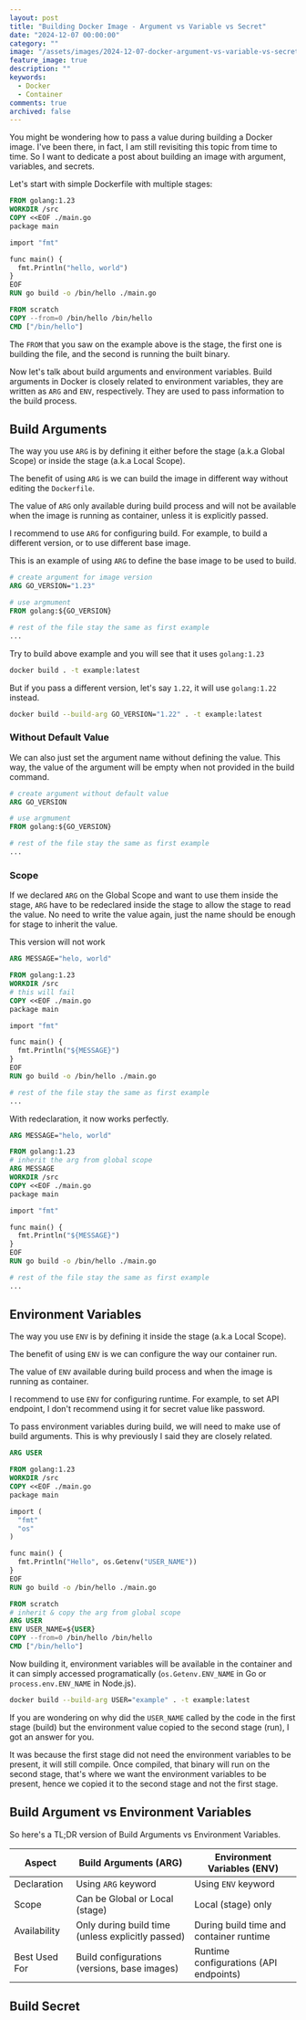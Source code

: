 ```yaml
---
layout: post
title: "Building Docker Image - Argument vs Variable vs Secret"
date: "2024-12-07 00:00:00"
category: ""
image: "/assets/images/2024-12-07-docker-argument-vs-variable-vs-secret.webp"
feature_image: true
description: ""
keywords:
  - Docker
  - Container
comments: true
archived: false
---
```


You might be wondering how to pass a value during building a Docker image. I've been there, in fact, I am still revisiting this topic from time to time. So I want to dedicate a post about building an image with argument, variables, and secrets.

Let's start with simple Dockerfile with multiple stages:

```Dockerfile
FROM golang:1.23
WORKDIR /src
COPY <<EOF ./main.go
package main

import "fmt"

func main() {
  fmt.Println("hello, world")
}
EOF
RUN go build -o /bin/hello ./main.go

FROM scratch
COPY --from=0 /bin/hello /bin/hello
CMD ["/bin/hello"]
```

The `FROM` that you saw on the example above is the stage, the first one is building the file, and the second is running the built binary.

Now let's talk about build arguments and environment variables. Build arguments in Docker is closely related to environment variables, they are written as `ARG` and `ENV`, respectively. They are used to pass information to the build process. 

## Build Arguments

The way you use `ARG` is by defining it either before the stage (a.k.a Global Scope) or inside the stage (a.k.a Local Scope). 

The benefit of using `ARG` is we can build the image in different way without editing the `Dockerfile`. 

The value of `ARG` only available during build process and will not be available when the image is running as container, unless it is explicitly passed.

I recommend to use `ARG` for configuring build. For example, to build a different version, or to use different base image.

This is an example of using `ARG` to define the base image to be used to build.

```Dockerfile
# create argument for image version
ARG GO_VERSION="1.23"

# use argmument
FROM golang:${GO_VERSION}

# rest of the file stay the same as first example
...
```

Try to build above example and you will see that it uses `golang:1.23`
```bash
docker build . -t example:latest 
```

But if you pass a different version, let's say `1.22`, it will use `golang:1.22` instead.
```bash
docker build --build-arg GO_VERSION="1.22" . -t example:latest 
```

### Without Default Value

We can also just set the argument name without defining the value. This way, the value of the argument will be empty when not provided in the build command.
```Dockerfile
# create argument without default value
ARG GO_VERSION

# use argmument
FROM golang:${GO_VERSION}

# rest of the file stay the same as first example
...
```

### Scope

If we declared `ARG` on the Global Scope and want to use them inside the stage, `ARG` have to be redeclared inside the stage to allow the stage to read the value. No need to write the value again, just the name should be enough for stage to inherit the value.

This version will not work

```Dockerfile
ARG MESSAGE="helo, world"

FROM golang:1.23
WORKDIR /src
# this will fail
COPY <<EOF ./main.go
package main

import "fmt"

func main() {
  fmt.Println("${MESSAGE}")
}
EOF
RUN go build -o /bin/hello ./main.go

# rest of the file stay the same as first example
...
```

With redeclaration, it now works perfectly.

```Dockerfile
ARG MESSAGE="helo, world"

FROM golang:1.23
# inherit the arg from global scope
ARG MESSAGE 
WORKDIR /src
COPY <<EOF ./main.go
package main

import "fmt"

func main() {
  fmt.Println("${MESSAGE}")
}
EOF
RUN go build -o /bin/hello ./main.go

# rest of the file stay the same as first example
...
```

## Environment Variables

The way you use `ENV` is by defining it inside the stage (a.k.a Local Scope). 

The benefit of using `ENV` is we can configure the way our container run. 

The value of `ENV` available during build process and when the image is running as container.

I recommend to use `ENV` for configuring runtime. For example, to set API endpoint, I don't recommend using it for secret value like password.

To pass environment variables during build, we will need to make use of build arguments. This is why previously I said they are closely related.

```Dockerfile
ARG USER

FROM golang:1.23
WORKDIR /src
COPY <<EOF ./main.go
package main

import (
  "fmt"
  "os"
)

func main() {
  fmt.Println("Hello", os.Getenv("USER_NAME"))
}
EOF
RUN go build -o /bin/hello ./main.go

FROM scratch
# inherit & copy the arg from global scope
ARG USER 
ENV USER_NAME=${USER}
COPY --from=0 /bin/hello /bin/hello
CMD ["/bin/hello"]
```

Now building it, environment variables will be available in the container and it can simply accessed programatically (`os.Getenv.ENV_NAME` in Go or `process.env.ENV_NAME` in Node.js).

```bash
docker build --build-arg USER="example" . -t example:latest 
```

If you are wondering on why did the `USER_NAME` called by the code in the first stage (build) but the environment value copied to the second stage (run), I got an answer for you.

It was because the first stage did not need the environment variables to be present, it will still compile. Once compiled, that binary will run on the second stage, that's where we want the environment variables to be present, hence we copied it to the second stage and not the first stage.

## Build Argument vs Environment Variables

So here's a TL;DR version of Build Arguments vs Environment Variables.

| Aspect        | Build Arguments (ARG)                             | Environment Variables (ENV)             |
| ------------- | ------------------------------------------------- | --------------------------------------- |
| Declaration   | Using `ARG` keyword                               | Using `ENV` keyword                     |
| Scope         | Can be Global or Local (stage)                    | Local (stage) only                      |
| Availability  | Only during build time (unless explicitly passed) | During build time and container runtime |
| Best Used For | Build configurations (versions, base images)      | Runtime configurations (API endpoints)  |


## Build Secret